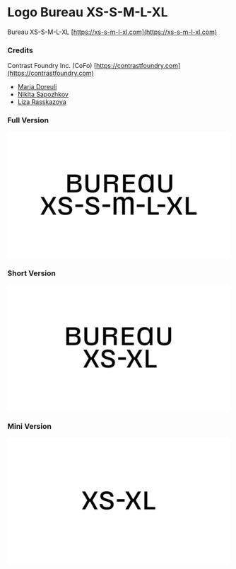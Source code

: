# Logo Bureau XS-S-M-L-XL

Bureau XS-S-M-L-XL [https://xs-s-m-l-xl.com](https://xs-s-m-l-xl.com)

### Credits

Contrast Foundry Inc. (CoFo) [https://contrastfoundry.com](https://contrastfoundry.com)

* [Maria Doreuli](https://www.instagram.com/doreuli/)
* [Nikita Sapozhkov](https://www.instagram.com/nikita_sapozhkov/)
* [Liza Rasskazova](https://www.instagram.com/elizarasskazova/)

### Full Version

![Full Version](https://raw.githubusercontent.com/xssmlxl/logo/master/png/bureau_xs-s-m-l-xl.png)

### Short Version

![Short Version](https://raw.githubusercontent.com/xssmlxl/logo/master/png/bureau_xs-xl.png)

### Mini Version

![Mini Version](https://raw.githubusercontent.com/xssmlxl/logo/master/png/xs-xl.png)
